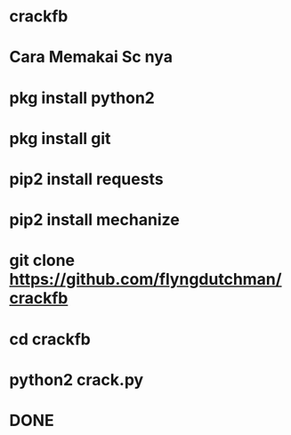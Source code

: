 # crackfb
# Cara Memakai Sc nya
# pkg install python2
# pkg install git
# pip2 install requests
# pip2 install mechanize
# git clone https://github.com/flyngdutchman/crackfb
# cd crackfb
# python2 crack.py
# DONE
